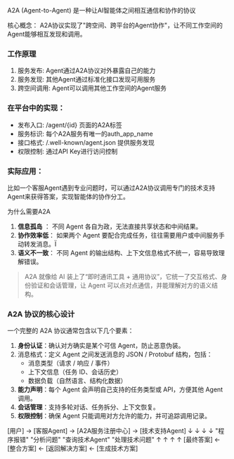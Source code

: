 A2A (Agent-to-Agent) 是一种让AI智能体之间相互通信和协作的协议

核心概念：  A2A协议实现了"跨空间、跨平台的Agent协作"，让不同工作空间的Agent能够相互发现和调用。

### 工作原理

  1. 服务发布: Agent通过A2A协议对外暴露自己的能力
  2. 服务发现: 其他Agent通过标准化接口发现可用服务
  3. 跨空间调用: Agent可以调用其他工作空间的Agent服务

### 在平台中的实现： 

- 发布入口: /agent/{id} 页面的A2A标签
- 服务标识: 每个A2A服务有唯一的auth_app_name
- 接口格式: /.well-known/agent.json 提供服务发现
- 权限控制: 通过API Key进行访问控制

### 实际应用：

 比如一个客服Agent遇到专业问题时，可以通过A2A协议调用专门的技术支持Agent来获得答案，实现智能体的协作分工。

为什么需要A2A

1. **信息孤岛** ： 不同 Agent 各自为政，无法直接共享状态和中间结果。
2. **协作效率低**： 如果两个 Agent 要配合完成任务，往往需要用户或中间服务手动转发消息。Ï
3. **语义不一致**： 不同 Agent 的输出结构、上下文信息格式不统一，容易导致理解错误。

> A2A 就像给 AI 装上了“即时通讯工具 + 通用协议”，它统一了交互格式、身份验证和会话管理，让 Agent 可以点对点通信，并能理解对方的语义结构。

### A2A 协议的核心设计

一个完整的 A2A 协议通常包含以下几个要素：

1. **身份认证**：确认对方确实是某个可信 Agent，防止恶意伪装。
2. 消息格式：定义 Agent 之间发送消息的 JSON / Protobuf 结构，包括：
   - 消息类型（请求 / 响应 / 事件）
   - 上下文信息（任务 ID、会话历史）
   - 数据负载（自然语言、结构化数据）
3. **能力声明**：每个 Agent 会声明自己支持的任务类型或 API，方便其他 Agent 调用。
4. **会话管理**：支持多轮对话、任务拆分、上下文恢复。
5. **权限控制**：确保 Agent 只能调用对方允许的能力，并可追踪调用记录。

  [用户] → [客服Agent] → [A2A服务注册中心] → [技术支持Agent]
     ↓         ↓              ↓                ↓
  "程序报错"  "分析问题"    "查询技术Agent"    "处理技术问题"
     ↑         ↑              ↑                ↑
  [最终答案] ← [整合方案] ← [返回解决方案] ← [生成技术方案]
